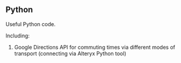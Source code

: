## Python

Useful Python code.

Including:

1. Google Directions API for commuting times via different modes of transport (connecting via Alteryx Python tool)
